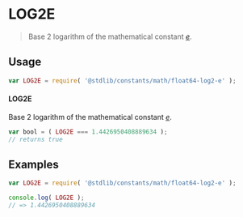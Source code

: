 # LOG2E

> Base 2 logarithm of the mathematical constant [_e_][eulers-number].

<section class="usage">

## Usage

```javascript
var LOG2E = require( '@stdlib/constants/math/float64-log2-e' );
```

#### LOG2E

Base 2 logarithm of the mathematical constant [_e_][eulers-number].

```javascript
var bool = ( LOG2E === 1.4426950408889634 );
// returns true
```

</section>

<!-- /.usage -->

<section class="examples">

## Examples

<!-- TODO: better example -->

```javascript
var LOG2E = require( '@stdlib/constants/math/float64-log2-e' );

console.log( LOG2E );
// => 1.4426950408889634
```

</section>

<!-- /.examples -->

<section class="links">

[eulers-number]: https://en.wikipedia.org/wiki/E_%28mathematical_constant%29

</section>

<!-- /.links -->
